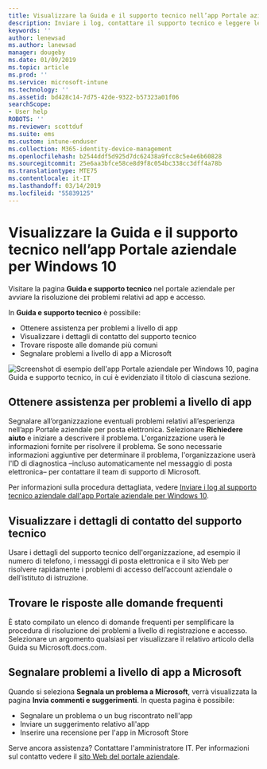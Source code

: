 ```yaml
---
title: Visualizzare la Guida e il supporto tecnico nell’app Portale aziendale per Windows 10 | Microsoft Docs
description: Inviare i log, contattare il supporto tecnico e leggere le domande frequenti nella pagina Guida e supporto tecnico dell’app Portale aziendale.
keywords: ''
author: lenewsad
ms.author: lanewsad
manager: dougeby
ms.date: 01/09/2019
ms.topic: article
ms.prod: ''
ms.service: microsoft-intune
ms.technology: ''
ms.assetid: bd428c14-7d75-42de-9322-b57323a01f06
searchScope:
- User help
ROBOTS: ''
ms.reviewer: scottduf
ms.suite: ems
ms.custom: intune-enduser
ms.collection: M365-identity-device-management
ms.openlocfilehash: b2544ddf5d925d7dc62438a9fcc8c5e4e6b60828
ms.sourcegitcommit: 25e6aa3bfce58ce8d9f8c054bc338cc3dff4a78b
ms.translationtype: MTE75
ms.contentlocale: it-IT
ms.lasthandoff: 03/14/2019
ms.locfileid: "55839125"
---
```

# <a name="get-help-and-support-in-company-portal-for-windows-10"></a>Visualizzare la Guida e il supporto tecnico nell’app Portale aziendale per Windows 10

Visitare la pagina **Guida e supporto tecnico** nel portale aziendale per avviare la risoluzione dei problemi relativi ad app e accesso.   

In **Guida e supporto tecnico** è possibile:  

* Ottenere assistenza per problemi a livello di app
* Visualizzare i dettagli di contatto del supporto tecnico
* Trovare risposte alle domande più comuni 
* Segnalare problemi a livello di app a Microsoft

![Screenshot di esempio dell'app Portale aziendale per Windows 10, pagina Guida e supporto tecnico, in cui è evidenziato il titolo di ciascuna sezione.](./media/1812_UCP_Help_Support_sections.png)  

## <a name="get-help-with-app-problems"></a>Ottenere assistenza per problemi a livello di app

Segnalare all’organizzazione eventuali problemi relativi all’esperienza nell’app Portale aziendale per posta elettronica. Selezionare **Richiedere aiuto** e iniziare a descrivere il problema. L'organizzazione userà le informazioni fornite per risolvere il problema. Se sono necessarie informazioni aggiuntive per determinare il problema, l'organizzazione userà l'ID di diagnostica &ndash;incluso automaticamente nel messaggio di posta elettronica&ndash; per contattare il team di supporto di Microsoft.  

Per informazioni sulla procedura dettagliata, vedere [Inviare i log al supporto tecnico aziendale dall'app Portale aziendale per Windows 10](send-logs-to-your-it-admin-cp-windows.md).  

## <a name="view-helpdesk-contact-details"></a>Visualizzare i dettagli di contatto del supporto tecnico  
Usare i dettagli del supporto tecnico dell'organizzazione, ad esempio il numero di telefono, i messaggi di posta elettronica e il sito Web per risolvere rapidamente i problemi di accesso dell’account aziendale o dell'istituto di istruzione.  

## <a name="find-answers-to-frequently-asked-questions"></a>Trovare le risposte alle domande frequenti  
È stato compilato un elenco di domande frequenti per semplificare la procedura di risoluzione dei problemi a livello di registrazione e accesso. Selezionare un argomento qualsiasi per visualizzare il relativo articolo della Guida su Microsoft.docs.com.  

## <a name="report-app-problems-to-microsoft"></a>Segnalare problemi a livello di app a Microsoft  
Quando si seleziona **Segnala un problema a Microsoft**, verrà visualizzata la pagina **Invia commenti e suggerimenti**. In questa pagina è possibile:

* Segnalare un problema o un bug riscontrato nell'app  
* Inviare un suggerimento relativo all'app  
* Inserire una recensione per l'app in Microsoft Store   


Serve ancora assistenza? Contattare l'amministratore IT. Per informazioni sul contatto vedere il [sito Web del portale aziendale](https://go.microsoft.com/fwlink/?linkid=2010980).
